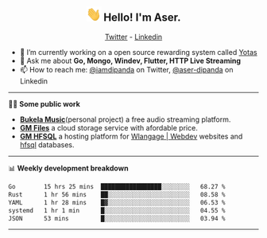 <h2 align="center"> <img src="https://github.com/gabriel-TheCode/gabriel-TheCode/blob/master/gifs/Hi.gif" width="30px"> Hello! I'm Aser.</h2>
<p align="center">
  <a href="https://twitter.com/iamdipanda">Twitter</a> - 
  <a href="https://www.linkedin.com/in/aser-dipanda/">Linkedin</a>
</p>


- 🔭 I’m currently working on a open source rewarding system called [Yotas](https://github.com/osscameroon/yotas)
- 💬 Ask me about **Go, Mongo, Windev, Flutter, HTTP Live Streaming**
- 📫 How to reach me: [@iamdipanda](https://twitter.com/iamdipanda) on Twitter, [@aser-dipanda](https://www.linkedin.com/in/aser-dipanda/) on Linkedin

-------

👨‍💻 **Some public work**

- **[Bukela Music](https://music.bukela.co)**(personal project) a free audio streaming platform. 
- **[GM Files](https://gamesmania.io)** a cloud storage service with afordable price.
- **[GM HFSQL](https://gamesmania.io)** a hosting platform for [Wlangage | Webdev](https://pcsoft.fr/webdev/index.html) websites and [hfsql](https://pcsoft.fr/accueilpub/hfsql.htm) databases.
-------

📊 **Weekly development breakdown**

<!--START_SECTION:waka-->
```text
Go        15 hrs 25 mins  █████████████████░░░░░░░░   68.27 % 
Rust      1 hr 56 mins    ██░░░░░░░░░░░░░░░░░░░░░░░   08.58 % 
YAML      1 hr 28 mins    █▓░░░░░░░░░░░░░░░░░░░░░░░   06.53 % 
systemd   1 hr 1 min      █░░░░░░░░░░░░░░░░░░░░░░░░   04.55 % 
JSON      53 mins         █░░░░░░░░░░░░░░░░░░░░░░░░   03.94 % 
```
<!--END_SECTION:waka-->

-------
